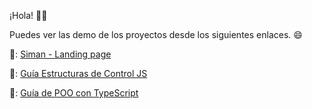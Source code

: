 ¡Hola! 🙋‍♂️

Puedes ver las demo de los proyectos desde los siguientes enlaces. 😄

🔗: [Siman - Landing page](https://landingpage-siman.netlify.app/home/home-view.html)

🔗: [Guía Estructuras de Control JS](https://estructuras-de-control-js.netlify.app/)

🔗: [Guía de POO con TypeScript](https://poo-en-typescript.netlify.app/)
